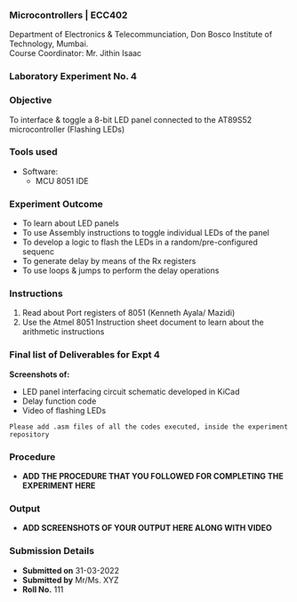 ### Microcontrollers | ECC402 
Department of Electronics & Telecommunciation, 
Don Bosco Institute of Technology, Mumbai.  
Course Coordinator: Mr. Jithin Isaac

### Laboratory Experiment No. 4
 
### Objective  
To interface & toggle a 8-bit LED panel connected to the AT89S52 microcontroller (Flashing LEDs)
 
### Tools used  
- Software: 
  - MCU 8051 IDE 

### Experiment Outcome
- To learn about LED panels 
- To use Assembly instructions to toggle individual LEDs of the panel
- To develop a logic to flash the LEDs in a random/pre-configured sequenc
- To generate delay by means of the Rx registers
- To use loops & jumps to perform the delay operations

### Instructions

1. Read about Port registers of 8051 (Kenneth Ayala/ Mazidi)
2. Use the Atmel 8051 Instruction sheet document to learn about the arithmetic instructions

### Final list of Deliverables for Expt 4

**Screenshots of:**
- LED panel interfacing circuit schematic developed in KiCad
- Delay function code
- Video of flashing LEDs

`Please add .asm files of all the codes executed, inside the experiment repository`

### Procedure 
- **ADD THE PROCEDURE THAT YOU FOLLOWED FOR COMPLETING THE EXPERIMENT HERE**

### Output
- **ADD SCREENSHOTS OF YOUR OUTPUT HERE ALONG WITH VIDEO**  

### Submission Details
- **Submitted on** 31-03-2022
- **Submitted by** Mr/Ms. XYZ
- **Roll No.** 111

